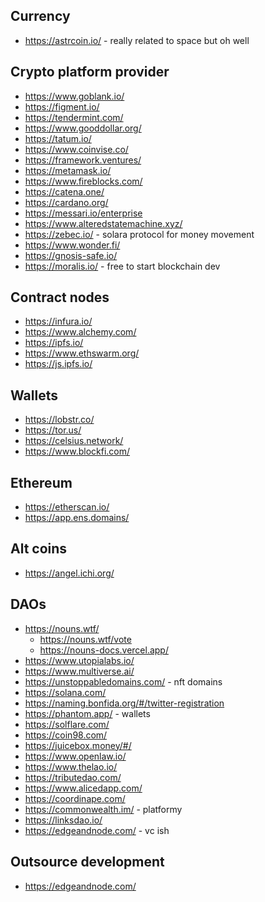 

## Currency
* https://astrcoin.io/ - really related to space but oh well


## Crypto platform provider
* https://www.goblank.io/
* https://figment.io/
* https://tendermint.com/
* https://www.gooddollar.org/
* https://tatum.io/
* https://www.coinvise.co/
* https://framework.ventures/
* https://metamask.io/
* https://www.fireblocks.com/
* https://catena.one/
* https://cardano.org/
* https://messari.io/enterprise
* https://www.alteredstatemachine.xyz/
* https://zebec.io/ - solara protocol for money movement
* https://www.wonder.fi/
* https://gnosis-safe.io/
* https://moralis.io/ - free to start blockchain dev

## Contract nodes
* https://infura.io/
* https://www.alchemy.com/
* https://ipfs.io/
* https://www.ethswarm.org/
* https://js.ipfs.io/

## Wallets
* https://lobstr.co/
* https://tor.us/
* https://celsius.network/
* https://www.blockfi.com/

## Ethereum
* https://etherscan.io/
* https://app.ens.domains/

## Alt coins
* https://angel.ichi.org/

## DAOs
* https://nouns.wtf/
    * https://nouns.wtf/vote
    * https://nouns-docs.vercel.app/
* https://www.utopialabs.io/
* https://www.multiverse.ai/
* https://unstoppabledomains.com/ - nft domains
* https://solana.com/
* https://naming.bonfida.org/#/twitter-registration
* https://phantom.app/ - wallets
* https://solflare.com/
* https://coin98.com/
* https://juicebox.money/#/
* https://www.openlaw.io/
* https://www.thelao.io/
* https://tributedao.com/
* https://www.alicedapp.com/
* https://coordinape.com/
* https://commonwealth.im/ - platformy
* https://linksdao.io/
* https://edgeandnode.com/ - vc ish

## Outsource development
* https://edgeandnode.com/ 